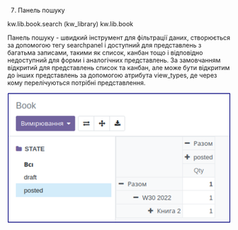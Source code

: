 7. Панель пошуку

<record id="kw_lib_book_search" model="ir.ui.view">
   <field name="name">kw.lib.book.search (kw_library)</field>
   <field name="model">kw.lib.book</field>
   <field name="arch" type="xml">
       <search>
           <searchpanel view_types="tree,pivot">
               <field name="state"/>
           </searchpanel>
       </search>
   </field>
</record>

Панель пошуку - швидкий інструмент для фільтрації даних, створюється за допомогою тегу searchpanel і доступний для
представлень з багатьма записами, такими як список, канбан тощо і відповідно недоступний для форми і аналогічних
представлень. За замовчанням відкритий для представлень список та канбан, 
але може бути відкритим до інших представлень
за допомогою атрибута view_types, де через кому перелічуються потрібні представлення.

![img_7.png](img_7.png)
